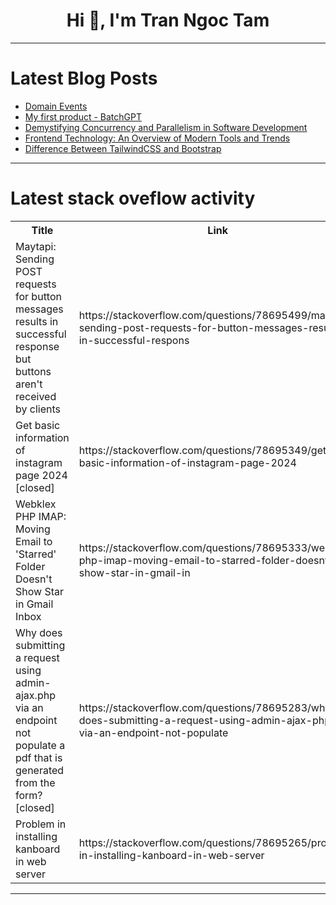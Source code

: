 <h1 align="center">Hi 👋, I'm Tran Ngoc Tam</h1>

---

# Latest Blog Posts 
<!-- BLOG-POST-LIST:START -->
- [Domain Events](https://dev.to/ben-witt/domain-events-2772)
- [My first product - BatchGPT](https://dev.to/penguin_dev/my-first-product-batchgpt-4dl8)
- [Demystifying Concurrency and Parallelism in Software Development](https://dev.to/ruzny_ma/demystifying-concurrency-and-parallelism-in-software-development-25cm)
- [Frontend Technology: An Overview of Modern Tools and Trends](https://dev.to/matthew1/frontend-technology-an-overview-of-modern-tools-and-trends-2boc)
- [Difference Between TailwindCSS and Bootstrap](https://dev.to/darshan_kumar_c9883cffc18/difference-between-tailwindcss-and-bootstrap-2dei)
<!-- BLOG-POST-LIST:END -->

---

# Latest stack oveflow activity
<table>
  <tr><th>Title</th><th>Link</th></tr>
  <!-- STACKOVERFLOW:START --><tr><td>Maytapi: Sending POST requests for button messages results in successful response but buttons aren&#39;t received by clients</td><td>https://stackoverflow.com/questions/78695499/maytapi-sending-post-requests-for-button-messages-results-in-successful-respons</td></tr><tr><td>Get basic information of instagram page 2024 [closed]</td><td>https://stackoverflow.com/questions/78695349/get-basic-information-of-instagram-page-2024</td></tr><tr><td>Webklex PHP IMAP: Moving Email to &#39;Starred&#39; Folder Doesn&#39;t Show Star in Gmail Inbox</td><td>https://stackoverflow.com/questions/78695333/webklex-php-imap-moving-email-to-starred-folder-doesnt-show-star-in-gmail-in</td></tr><tr><td>Why does submitting a request using admin-ajax.php via an endpoint not populate a pdf that is generated from the form? [closed]</td><td>https://stackoverflow.com/questions/78695283/why-does-submitting-a-request-using-admin-ajax-php-via-an-endpoint-not-populate</td></tr><tr><td>Problem in installing kanboard in web server</td><td>https://stackoverflow.com/questions/78695265/problem-in-installing-kanboard-in-web-server</td></tr><!-- STACKOVERFLOW:END -->
</table>

---


